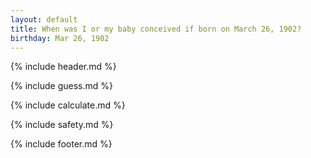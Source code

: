 ```yaml
---
layout: default
title: When was I or my baby conceived if born on March 26, 1902?
birthday: Mar 26, 1902
---
```


{% include header.md %}

{% include guess.md %}

{% include calculate.md %}

{% include safety.md %}

{% include footer.md %}



